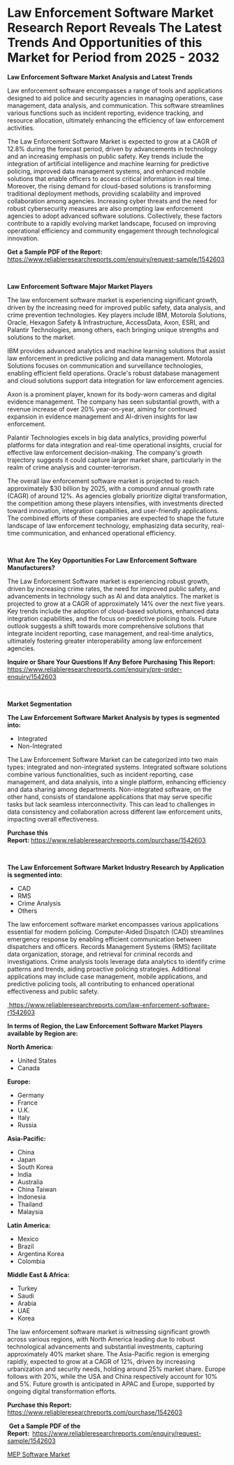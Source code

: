 <p><h1>Law Enforcement Software Market Research Report Reveals The Latest Trends And Opportunities of this Market for Period from 2025 - 2032</h1></p><p><strong>Law Enforcement Software Market Analysis and Latest Trends</strong></p>
<p><p>Law enforcement software encompasses a range of tools and applications designed to aid police and security agencies in managing operations, case management, data analysis, and communication. This software streamlines various functions such as incident reporting, evidence tracking, and resource allocation, ultimately enhancing the efficiency of law enforcement activities.</p><p>The Law Enforcement Software Market is expected to grow at a CAGR of 12.8% during the forecast period, driven by advancements in technology and an increasing emphasis on public safety. Key trends include the integration of artificial intelligence and machine learning for predictive policing, improved data management systems, and enhanced mobile solutions that enable officers to access critical information in real time. Moreover, the rising demand for cloud-based solutions is transforming traditional deployment methods, providing scalability and improved collaboration among agencies. Increasing cyber threats and the need for robust cybersecurity measures are also prompting law enforcement agencies to adopt advanced software solutions. Collectively, these factors contribute to a rapidly evolving market landscape, focused on improving operational efficiency and community engagement through technological innovation.</p></p>
<p><strong>Get a Sample PDF of the Report:&nbsp;</strong> <a href="https://www.reliableresearchreports.com/enquiry/request-sample/1542603?utm_campaign=2042&utm_medium=2&utm_source=Github&utm_content=ia&utm_term=09032025&utm_id=law-enforcement-software">https://www.reliableresearchreports.com/enquiry/request-sample/1542603</a></p>
<p>&nbsp;</p>
<p><strong>Law Enforcement Software Major Market Players</strong></p>
<p><p>The law enforcement software market is experiencing significant growth, driven by the increasing need for improved public safety, data analysis, and crime prevention technologies. Key players include IBM, Motorola Solutions, Oracle, Hexagon Safety & Infrastructure, AccessData, Axon, ESRI, and Palantir Technologies, among others, each bringing unique strengths and solutions to the market.</p><p>IBM provides advanced analytics and machine learning solutions that assist law enforcement in predictive policing and data management. Motorola Solutions focuses on communication and surveillance technologies, enabling efficient field operations. Oracle's robust database management and cloud solutions support data integration for law enforcement agencies.</p><p>Axon is a prominent player, known for its body-worn cameras and digital evidence management. The company has seen substantial growth, with a revenue increase of over 20% year-on-year, aiming for continued expansion in evidence management and AI-driven insights for law enforcement.</p><p>Palantir Technologies excels in big data analytics, providing powerful platforms for data integration and real-time operational insights, crucial for effective law enforcement decision-making. The company's growth trajectory suggests it could capture larger market share, particularly in the realm of crime analysis and counter-terrorism.</p><p>The overall law enforcement software market is projected to reach approximately $30 billion by 2025, with a compound annual growth rate (CAGR) of around 12%. As agencies globally prioritize digital transformation, the competition among these players intensifies, with investments directed toward innovation, integration capabilities, and user-friendly applications. The combined efforts of these companies are expected to shape the future landscape of law enforcement technology, emphasizing data security, real-time communication, and enhanced operational efficiency.</p></p>
<p>&nbsp;</p>
<p><strong>What Are The Key Opportunities For Law Enforcement Software Manufacturers?</strong></p>
<p><p>The Law Enforcement Software market is experiencing robust growth, driven by increasing crime rates, the need for improved public safety, and advancements in technology such as AI and data analytics. The market is projected to grow at a CAGR of approximately 14% over the next five years. Key trends include the adoption of cloud-based solutions, enhanced data integration capabilities, and the focus on predictive policing tools. Future outlook suggests a shift towards more comprehensive solutions that integrate incident reporting, case management, and real-time analytics, ultimately fostering greater interoperability among law enforcement agencies.</p></p>
<p><strong>Inquire or Share Your Questions If Any Before Purchasing This Report:</strong> <a href="https://www.reliableresearchreports.com/enquiry/pre-order-enquiry/1542603?utm_campaign=2042&utm_medium=2&utm_source=Github&utm_content=ia&utm_term=09032025&utm_id=law-enforcement-software">https://www.reliableresearchreports.com/enquiry/pre-order-enquiry/1542603</a></p>
<p>&nbsp;</p>
<p><strong>Market Segmentation</strong></p>
<p><strong>The Law Enforcement Software Market Analysis by types is segmented into:</strong></p>
<p><ul><li>Integrated</li><li>Non-Integrated</li></ul></p>
<p><p>The Law Enforcement Software Market can be categorized into two main types: integrated and non-integrated systems. Integrated software solutions combine various functionalities, such as incident reporting, case management, and data analysis, into a single platform, enhancing efficiency and data sharing among departments. Non-integrated software, on the other hand, consists of standalone applications that may serve specific tasks but lack seamless interconnectivity. This can lead to challenges in data consistency and collaboration across different law enforcement units, impacting overall effectiveness.</p></p>
<p><strong>Purchase this Report:&nbsp;</strong><a href="https://www.reliableresearchreports.com/purchase/1542603?utm_campaign=2042&utm_medium=2&utm_source=Github&utm_content=ia&utm_term=09032025&utm_id=law-enforcement-software">https://www.reliableresearchreports.com/purchase/1542603</a></p>
<p>&nbsp;</p>
<p><strong>The Law Enforcement Software Market Industry Research by Application is segmented into:</strong></p>
<p><ul><li>CAD</li><li>RMS</li><li>Crime Analysis</li><li>Others</li></ul></p>
<p><p>The law enforcement software market encompasses various applications essential for modern policing. Computer-Aided Dispatch (CAD) streamlines emergency response by enabling efficient communication between dispatchers and officers. Records Management Systems (RMS) facilitate data organization, storage, and retrieval for criminal records and investigations. Crime analysis tools leverage data analytics to identify crime patterns and trends, aiding proactive policing strategies. Additional applications may include case management, mobile applications, and predictive policing tools, all contributing to enhanced operational effectiveness and public safety.</p></p>
<p><a href="https://www.reliableresearchreports.com/law-enforcement-software-r1542603?utm_campaign=2042&utm_medium=2&utm_source=Github&utm_content=ia&utm_term=09032025&utm_id=law-enforcement-software">&nbsp;https://www.reliableresearchreports.com/law-enforcement-software-r1542603</a></p>
<p><strong>In terms of Region, the Law Enforcement Software Market Players available by Region are:</strong></p>
<p>
    <p> <strong> North America: </strong>
        <ul>
            <li>United States</li>
            <li>Canada</li>
        </ul>
        </p> 
    <p> <strong> Europe: </strong>
        <ul>
            <li>Germany</li>
            <li>France</li>
            <li>U.K.</li>
            <li>Italy</li>
            <li>Russia</li>
        </ul>
        </p> 
    <p> <strong> Asia-Pacific: </strong>
        <ul>
            <li>China</li>
            <li>Japan</li>
            <li>South Korea</li>
            <li>India</li>
            <li>Australia</li>
            <li>China Taiwan</li>
            <li>Indonesia</li>
            <li>Thailand</li>
            <li>Malaysia</li>
        </ul>
        </p> 
    <p> <strong> Latin America: </strong>
        <ul>
            <li>Mexico</li>
            <li>Brazil</li>
            <li>Argentina Korea</li>
            <li>Colombia</li>
        </ul>
        </p> 
    <p> <strong> Middle East & Africa: </strong>
        <ul>
            <li>Turkey</li>
            <li>Saudi</li>
            <li>Arabia</li>
            <li>UAE</li>
            <li>Korea</li>
        </ul>
    </p>
    </p>
<p><p>The law enforcement software market is witnessing significant growth across various regions, with North America leading due to robust technological advancements and substantial investments, capturing approximately 40% market share. The Asia-Pacific region is emerging rapidly, expected to grow at a CAGR of 12%, driven by increasing urbanization and security needs, holding around 25% market share. Europe follows with 20%, while the USA and China respectively account for 10% and 5%. Future growth is anticipated in APAC and Europe, supported by ongoing digital transformation efforts.</p></p>
<p><strong>Purchase this Report: </strong><a href="https://www.reliableresearchreports.com/purchase/1542603?utm_campaign=2042&utm_medium=2&utm_source=Github&utm_content=ia&utm_term=09032025&utm_id=law-enforcement-software">https://www.reliableresearchreports.com/purchase/1542603</a></p>
<p>&nbsp;<strong>Get a Sample PDF of the Report:&nbsp;&nbsp;</strong><a href="https://www.reliableresearchreports.com/enquiry/request-sample/1542603?utm_campaign=2042&utm_medium=2&utm_source=Github&utm_content=ia&utm_term=09032025&utm_id=law-enforcement-software">https://www.reliableresearchreports.com/enquiry/request-sample/1542603</a></p>
<p><strong></strong></p>
<p><p><a href="https://github.com/OlenFleming68/Market-Research-Report-List-1/blob/main/mep-software-market.md?utm_campaign=2042&utm_medium=2&utm_source=Github&utm_content=ia&utm_term=09032025&utm_id=law-enforcement-software">MEP Software Market</a></p></p>